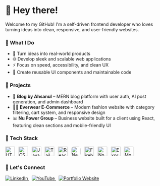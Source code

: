 # 👋 Hey there!

Welcome to my GitHub! I'm a self-driven frontend developer who loves turning ideas into clean, responsive, and user-friendly websites.


### 💼 What I Do

- 🧠 Turn ideas into real-world products
- 🌐 Develop sleek and scalable web applications
- ⚡ Focus on speed, accessibility, and clean UX
- 🧩 Create reusable UI components and maintainable code



### 📌 Projects

- 🚀 **Blog by Ahsanul** – MERN blog platform with user auth, AI post generation, and admin dashboard  
- 👨‍💼 **Everwear E-Commerce** – Modern fashion website with category filtering, cart system, and responsive design  
- 📊 **Nu Power Group** – Business website built for a client using React, featuring clean sections and mobile-friendly UI


### 🚀 Tech Stack

<p align="left">
  <img src="https://cdn.jsdelivr.net/gh/devicons/devicon/icons/html5/html5-original.svg" alt="HTML5" width="30" height="30"/>
  &nbsp;
  <img src="https://cdn.jsdelivr.net/gh/devicons/devicon/icons/css3/css3-original.svg" alt="CSS3" width="30" height="30"/>
  &nbsp;
  <img src="https://cdn.jsdelivr.net/gh/devicons/devicon/icons/javascript/javascript-original.svg" alt="JavaScript" width="30" height="30"/>
  &nbsp;
 <img src="https://www.vectorlogo.zone/logos/tailwindcss/tailwindcss-icon.svg" alt="Tailwind CSS" width="30" height="30"/>
  &nbsp;
  <img src="https://cdn.jsdelivr.net/gh/devicons/devicon/icons/react/react-original.svg" alt="React" width="30" height="30"/>
  &nbsp;
  <img src="https://cdn.jsdelivr.net/gh/devicons/devicon/icons/nextjs/nextjs-original.svg" alt="Next.js" width="30" height="30" style="background:white;border-radius:8px"/>
  &nbsp;
  <img src="https://cdn.jsdelivr.net/gh/devicons/devicon/icons/firebase/firebase-plain.svg" alt="Firebase" width="30" height="30"/>
  &nbsp;
  <img src="https://cdn.jsdelivr.net/gh/devicons/devicon/icons/nodejs/nodejs-original.svg" alt="Node.js" width="30" height="30"/>
  &nbsp;
  <img src="https://cdn.jsdelivr.net/gh/devicons/devicon/icons/express/express-original.svg" alt="Express.js" width="30" height="30"/>
  &nbsp;
  <img src="https://cdn.jsdelivr.net/gh/devicons/devicon/icons/mongodb/mongodb-original.svg" alt="MongoDB" width="30" height="30"/>
</p>



### 🤝 Let's Connect

<p align="left">
  <a href="https://www.linkedin.com/in/ahsanul0185" target="_blank">
    <img src="https://img.shields.io/badge/LinkedIn-0A66C2?style=for-the-badge&logo=linkedin&logoColor=white" alt="LinkedIn"/>
  </a>
  &nbsp;
  <a href="https://www.youtube.com/@ahsanulhaque0185" target="_blank">
    <img src="https://img.shields.io/badge/YouTube-FF0000?style=for-the-badge&logo=youtube&logoColor=white" alt="YouTube"/>
  </a>
  &nbsp;
  <a href="https://www.ahsanul.dev" target="_blank">
    <img src="https://img.shields.io/badge/Portfolio-121212?style=for-the-badge&logo=About.me&logoColor=white" alt="Portfolio Website"/>
  </a>
</p>





